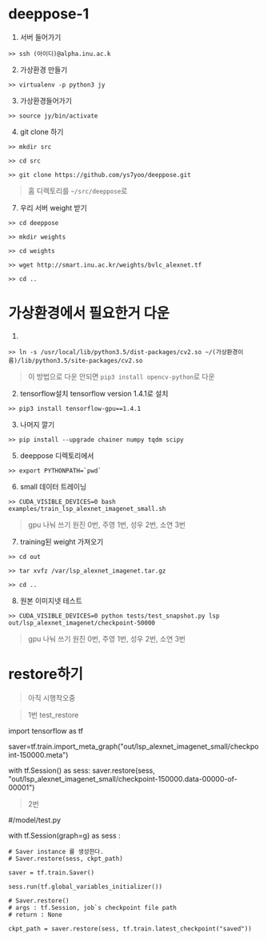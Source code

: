 # deeppose-1

1. 서버 들어가기
```
>> ssh (아이디)@alpha.inu.ac.k
```

2. 가상환경 만들기
```
>> virtualenv -p python3 jy
```

3. 가상환경들어가기
```
>> source jy/bin/activate
```

4. git clone 하기
```
>> mkdir src

>> cd src

>> git clone https://github.com/ys7yoo/deeppose.git
```
> 홈 디렉토리를 `~/src/deeppose`로 
7. 우리 서버 weight 받기
```
>> cd deeppose

>> mkdir weights

>> cd weights

>> wget http://smart.inu.ac.kr/weights/bvlc_alexnet.tf

>> cd ..
```


# 가상환경에서 필요한거 다운

1. 
```
>> ln -s /usr/local/lib/python3.5/dist-packages/cv2.so ~/(가상환경이름)/lib/python3.5/site-packages/cv2.so
```
> 이 방법으로 다운 안되면 `pip3 install opencv-python`로 다운


2. tensorflow설치 tensorflow version 1.4.1로 설치 
```
>> pip3 install tensorflow-gpu==1.4.1
```

3. 나머지 깔기
```
>> pip install --upgrade chainer numpy tqdm scipy
```

5. deeppose 디렉토리에서
```
>> export PYTHONPATH=`pwd`
```

6. small 데이터 트레이닝
```
>> CUDA_VISIBLE_DEVICES=0 bash examples/train_lsp_alexnet_imagenet_small.sh 
```
> gpu 나눠 쓰기 원진 0번,  주영 1번, 성우 2번, 소연 3번

7. training된 weight 가져오기 
```
>> cd out

>> tar xvfz /var/lsp_alexnet_imagenet.tar.gz 

>> cd ..
```

8. 원본 이미지넷 테스트
```
>> CUDA_VISIBLE_DEVICES=0 python tests/test_snapshot.py lsp out/lsp_alexnet_imagenet/checkpoint-50000
```
> gpu 나눠 쓰기 원진 0번,  주영 1번, 성우 2번, 소연 3번




# restore하기

> 아직 시행착오중

> 1번
test_restore

import tensorflow as tf

saver=tf.train.import_meta_graph("out/lsp_alexnet_imagenet_small/checkpoint-150000.meta")

with tf.Session() as sess:
saver.restore(sess, "out/lsp_alexnet_imagenet_small/checkpoint-150000.data-00000-of-00001")

> 2번

#/model/test.py

with tf.Session(graph=g) as sess :

    # Saver instance 를 생성한다.
    # Saver.restore(sess, ckpt_path)

    saver = tf.train.Saver()

    sess.run(tf.global_variables_initializer())

    # Saver.restore()
    # args : tf.Session, job`s checkpoint file path
    # return : None

    ckpt_path = saver.restore(sess, tf.train.latest_checkpoint("saved"))

